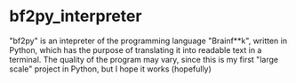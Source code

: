 # bf2py_interpreter
"bf2py" is an intepreter of the programming language "Brainf**k", written in Python, which has the purpose of translating it into readable text in a terminal.
The quality of the program may vary, since this is my first "large scale" project in Python, but I hope it works (hopefully)